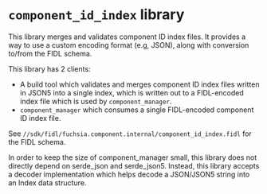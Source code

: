 # `component_id_index` library

This library merges and validates component ID index files. It provides a way to
use a custom encoding format (e.g, JSON), along with conversion to/from the FIDL
schema.

This library has 2 clients:
* A build tool which validates and merges component ID index files written in
  JSON5 into a single index, which is written out to a FIDL-encoded index file
  which is used by `component_manager`.
* `component_manager` which consumes a single FIDL-encoded component ID index
  file.

See `//sdk/fidl/fuchsia.component.internal/component_id_index.fidl` for the FIDL
schema.

In order to keep the size of component_manager small, this library does not
directly depend on serde_json and serde_json5. Instead, this library accepts a
decoder implementation which helps decode a JSON/JSON5 string into an Index data
structure.

